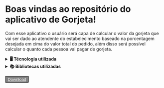 # Boas vindas ao repositório do aplicativo de Gorjeta!

Com esse aplicativo o usuário será capa de calcular o valor da gorjeta que vai ser dado ao atendente do estabelecimento baseado na porcentagem desejada em cima do valor total do pedido, além disso será possível calcular o quanto cada pessoa vai pagar de gorjeta.

<details>
  <summary><strong>🖥 Técnologia utilizada</strong></summary><br />

  Para a elaboração desse projeto eu utilizei o EXPO.

  - `Expo` é uma plataforma de código aberto para criar aplicativos nativos universais para Android, iOS e web com JavaScript e React.
 

  - `'It makes building your apps for distribution simple and easy to automate by providing defaults that work well for Expo and React Native projects out of the box, and by handling your app signing credentials for you (if you wish). It also makes sharing builds with your team easier than ever with internal distribution (using ad hoc and/or enterprise "universal" provisioning), deeply integrates with EAS Submit for app store submissions, and has first-class support for the expo-updates library.'`

[Documentação do Expo](https://docs.expo.dev/)  
</details>

<details>
  <summary><strong>📚 Bibliotecas utilizadas</strong></summary><br />

  Para auxiliar na construção do projeto eu utilizei as seguintes bibliotecas:

<details>
<summary>Styled Components</summary><br />

 - Com essa biblioteca é possível criar cada tag dentro do arquivo de estilização e usar as mesmas dentro de cada componente na criação da página ele traz mais organização e facilidade na estruturação do código, dentro do react-native ela tem o plus de manter a sintaxe do CSS convencional para a aplicação.

- `'Utilising tagged template literals (a recent addition to JavaScript) and the power of CSS, styled-components allows you to write actual CSS code to style your components. It also removes the mapping between components and styles – using components as a low-level styling construct could not be easier!'`

[Documentação do Styled Components](https://styled-components.com/docs) 
</details>

<details>
<summary>React Native Currency Input</summary><br />

 - O objetivo do react-native-currency-input é oferecer uma maneira simples e eficaz de lidar com entradas numéricas com formato personalizado, geralmente uma entrada de moeda, mas pode ser usada para qualquer caso de entrada de números.

 [Documentação do React Native Currency Input](https://www.npmjs.com/package/react-native-currency-input) 

</details>

  </details>

<br />
<button style="background-color: grey" class="btn"><a style="color: white" href="https://exp-shell-app-assets.s3.us-west-1.amazonaws.com/android/%40gabrielproenca/gorjeta-app-1216d93a56bf4ac2a54ecf0cf3be2a36-signed.apk" download="gorjeta app download">Download</a></button>

